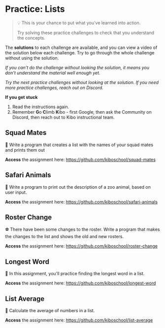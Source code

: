 # Practice: Lists

> 💡 This is your chance to put what you’ve learned into action. 
>
> Try solving these practice challenges to check that you understand the concepts.

The **solutions** to each challenge are available, and you can view a video of the solution below each challenge. 
Try to go through the whole challenge without using the solution.

_If you can’t do the challenge without looking the solution, it means you don’t understand the material well enough yet._

_Try the next practice challenges without looking at the solution. If you need more practice challenges, reach out on Discord._

<aside>

**If you get stuck** 
1. Read the instructions again. 
2. Remember **G**o **C**limb **K**ibo - first Google, then ask the Community on Discord, then reach out to Kibo instructional team. 

</aside>

## Squad Mates

👥 Write a program that creates a list with the names of your squad mates and prints them out

**Access** the assignment here: https://github.com/kiboschool/squad-mates

## Safari Animals

🦁 Write a program to print out the description of a zoo animal, based on user input.

**Access** the assignment here: https://github.com/kiboschool/safari-animals

## Roster Change

⚽ There have been some changes to the roster. Write a program that makes the changes to the list and shows the old and new rosters.

**Access** the assignment here: https://github.com/kiboschool/roster-change

## Longest Word

💬 In this assignment, you'll practice finding the longest word in a list.

**Access** the assignment here: https://github.com/kiboschool/longest-word

## List Average

🔢 Calculate the average of numbers in a list.

**Access** the assignment here: https://github.com/kiboschool/list-average
